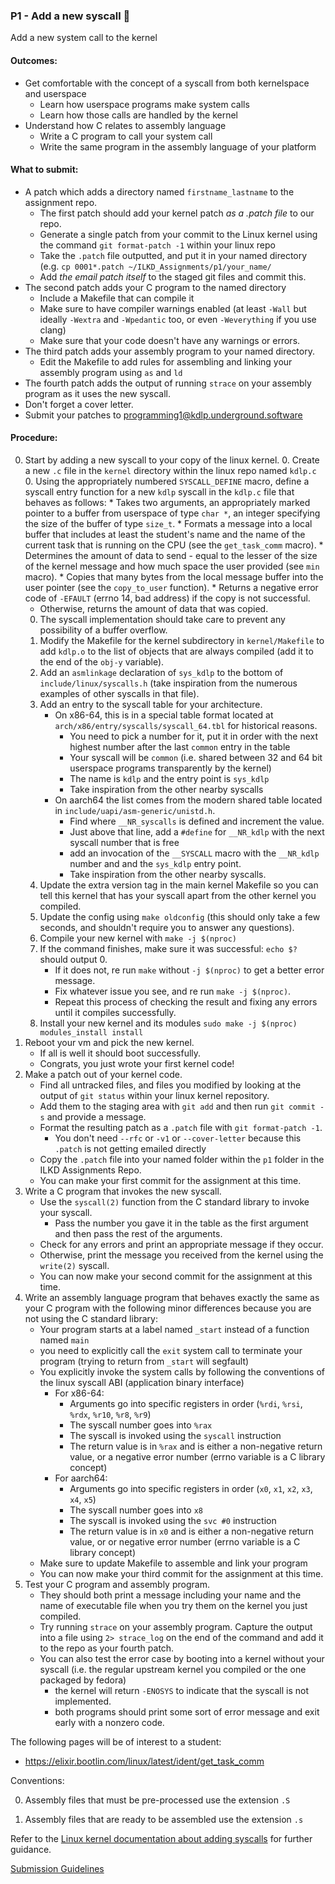 ### P1 - Add a new syscall 🤫

Add a new system call to the kernel

#### Outcomes:

* Get comfortable with the concept of a syscall from both kernelspace and userspace
    * Learn how userspace programs make system calls
    * Learn how those calls are handled by the kernel
* Understand how C relates to assembly language
    * Write a C program to call your system call
    * Write the same program in the assembly language of your platform

#### What to submit:

* A patch which adds a directory named `firstname_lastname` to the assignment repo.
    * The first patch should add your kernel patch *as a .patch file* to our repo.
    * Generate a single patch from your commit to the Linux kernel using the command `git format-patch -1` within your linux repo
    * Take the `.patch` file outputted, and put it in your named directory (e.g. `cp 0001*.patch ~/ILKD_Assignments/p1/your_name/`
    * Add *the email patch itself* to the staged git files and commit this.
* The second patch adds your C program to the named directory
    * Include a Makefile that can compile it
    * Make sure to have compiler warnings enabled (at least `-Wall` but ideally `-Wextra` and `-Wpedantic` too, or even `-Weverything` if you use clang)
    * Make sure that your code doesn't have any warnings or errors.
* The third patch adds your assembly program to your named directory.
    * Edit the Makefile to add rules for assembling and linking your assembly program using `as` and `ld`
* The fourth patch adds the output of running `strace` on your assembly program as it uses the new syscall.
* Don't forget a cover letter.
* Submit your patches to programming1@kdlp.underground.software

#### Procedure:
0. Start by adding a new syscall to your copy of the linux kernel.
    0. Create a new `.c` file in the `kernel` directory within the linux repo named `kdlp.c`
    0. Using the appropriately numbered `SYSCALL_DEFINE` macro, define a syscall entry function for a new `kdlp` syscall in the `kdlp.c` file that behaves as follows:
        * Takes two arguments, an appropriately marked pointer to a buffer from userspace of type `char *`, an integer specifying the size of the buffer of type `size_t`.
        * Formats a message into a local buffer that includes at least the student's name and the name of the current task that is running on the CPU (see the `get_task_comm` macro).
        * Determines the amount of data to send - equal to the lesser of the size of the kernel message and how much space the user provided (see `min` macro).
        * Copies that many bytes from the local message buffer into the user pointer (see the `copy_to_user` function).
            * Returns a negative error code of `-EFAULT` (errno 14, bad address) if the copy is not successful.
	* Otherwise, returns the amount of data that was copied.
    0. The syscall implementation should take care to prevent any possibility of a buffer overflow.
    0. Modify the Makefile for the kernel subdirectory in `kernel/Makefile` to add `kdlp.o` to the list of objects that are always compiled (add it to the end of the `obj-y` variable).
    0. Add an `asmlinkage` declaration of `sys_kdlp` to the bottom of `include/linux/syscalls.h` (take inspiration from the numerous examples of other syscalls in that file).
    0. Add an entry to the syscall table for your architecture.
        * On x86-64, this is in a special table format located at `arch/x86/entry/syscalls/syscall_64.tbl` for historical reasons.
            * You need to pick a number for it, put it in order with the next highest number after the last `common` entry in the table
            * Your syscall will be `common` (i.e. shared between 32 and 64 bit userspace programs transparently by the kernel)
            * The name is `kdlp` and the entry point is `sys_kdlp`
            * Take inspiration from the other nearby syscalls
        * On aarch64 the list comes from the modern shared table located in `include/uapi/asm-generic/unistd.h`.
            * Find where `__NR_syscalls` is defined and increment the value.
            * Just above that line, add a `#define` for `__NR_kdlp` with the next syscall number that is free
            * add an invocation of the `__SYSCALL` macro with the `__NR_kdlp` number and and the `sys_kdlp` entry point.
            * Take inspiration from the other nearby syscalls.
    0. Update the extra version tag in the main kernel Makefile so you can tell this kernel that has your syscall apart from the other kernel you compiled.
    0. Update the config using `make oldconfig` (this should only take a few seconds, and shouldn't require you to answer any questions).
    0. Compile your new kernel with `make -j $(nproc)`
    0. If the command finishes, make sure it was successful: `echo $?` should output 0.
        * If it does not, re run `make` without `-j $(nproc)` to get a better error message.
        * Fix whatever issue you see, and re run `make -j $(nproc)`.
        * Repeat this process of checking the result and fixing any errors until it compiles successfully.
    0. Install your new kernel and its modules `sudo make -j $(nproc) modules_install install`
0. Reboot your vm and pick the new kernel.
    * If all is well it should boot successfully.
    * Congrats, you just wrote your first kernel code!
0. Make a patch out of your kernel code.
    * Find all untracked files, and files you modified by looking at the output of `git status` within your linux kernel repository.
    * Add them to the staging area with `git add` and then run `git commit -s` and provide a message.
    * Format the resulting patch as a `.patch` file with `git format-patch -1`.
        * You don't need `--rfc` or `-v1` or `--cover-letter` because this `.patch` is not getting emailed directly
    * Copy the `.patch` file into your named folder within the `p1` folder in the ILKD Assignments Repo.
    * You can make your first commit for the assignment at this time.
0. Write a C program that invokes the new syscall.
    * Use the `syscall(2)` function from the C standard library to invoke your syscall.
        * Pass the number you gave it in the table as the first argument and then pass the rest of the arguments.
    * Check for any errors and print an appropriate message if they occur.
    * Otherwise, print the message you received from the kernel using the `write(2)` syscall.
    * You can now make your second commit for the assignment at this time.
0. Write an assembly language program that behaves exactly the same as your C program with the following minor differences because you are not using the C standard library:
    * Your program starts at a label named `_start` instead of a function named `main`
    * you need to explicitly call the `exit` system call to terminate your program (trying to return from `_start` will segfault)
    * You explicitly invoke the system calls by following the conventions of the linux syscall ABI (application binary interface)
        * For x86-64:
            * Arguments go into specific registers in order (`%rdi`, `%rsi`, `%rdx`, `%r10`, `%r8`, `%r9`)
            * The syscall number goes into `%rax`
            * The syscall is invoked using the `syscall` instruction
            * The return value is in `%rax` and is either a non-negative return value, or a negative error number (errno variable is a C library concept)
        * For aarch64:
            * Arguments go into specific registers in order (`x0`, `x1`, `x2`, `x3`, `x4`, `x5`)
            * The syscall number goes into `x8`
            * The syscall is invoked using the `svc #0` instruction
            * The return value is in `x0` and is either a non-negative return value, or or negative error number (errno variable is a C library concept)
    * Make sure to update Makefile to assemble and link your program
    * You can now make your third commit for the assignment at this time.
0. Test your C program and assembly program.
    * They should both print a message including your name and the name of executable file when you try them on the kernel you just compiled.
    * Try running `strace` on your assembly program. Capture the output into a file using `2> strace_log` on the end of the command and add it to the repo as your fourth patch.
    * You can also test the error case by booting into a kernel without your syscall (i.e. the regular upstream kernel you compiled or the one packaged by fedora)
        * the kernel will return `-ENOSYS` to indicate that the syscall is not implemented.
        * both programs should print some sort of error message and exit early with a nonzero code.

The following pages will be of interest to a student:

* <https://elixir.bootlin.com/linux/latest/ident/get_task_comm>

Conventions:

  0. Assembly files that must be pre-processed use the extension `.S`

  0. Assembly files that are ready to be assembled use the extension `.s`

Refer to the [Linux kernel documentation about adding syscalls](https://www.kernel.org/doc/html/latest/process/adding-syscalls.html) for further guidance.

[Submission Guidelines](../policies/submission_guidelines.html)
